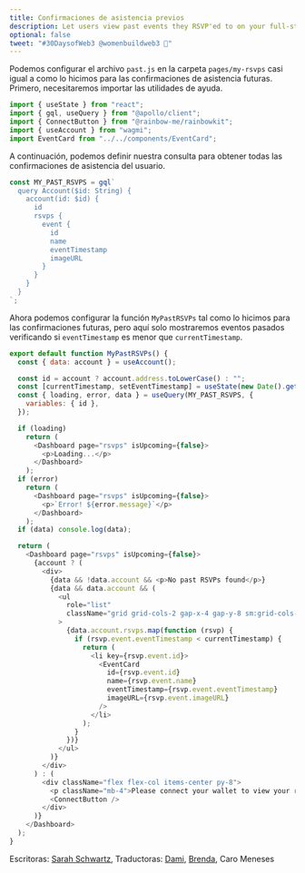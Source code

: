 ```yaml
---
title: Confirmaciones de asistencia previos
description: Let users view past events they RSVP'ed to on your full-stack decentralized event platform.
optional: false
tweet: "#30DaysofWeb3 @womenbuildweb3 🎫"
---
```



Podemos configurar el archivo `past.js` en la carpeta `pages/my-rsvps` casi igual a como lo hicimos para las confirmaciones de asistencia futuras. Primero, necesitaremos importar las utilidades de ayuda.

```javascript
import { useState } from "react";
import { gql, useQuery } from "@apollo/client";
import { ConnectButton } from "@rainbow-me/rainbowkit";
import { useAccount } from "wagmi";
import EventCard from "../../components/EventCard";
```

A continuación, podemos definir nuestra consulta para obtener todas las confirmaciones de asistencia del usuario.

```javascript
const MY_PAST_RSVPS = gql`
  query Account($id: String) {
    account(id: $id) {
      id
      rsvps {
        event {
          id
          name
          eventTimestamp
          imageURL
        }
      }
    }
  }
`;
```

Ahora podemos configurar la función `MyPastRSVPs` tal como lo hicimos para las confirmaciones futuras, pero aquí solo mostraremos eventos pasados verificando si `eventTimestamp` es menor que `currentTimestamp`.

```javascript
export default function MyPastRSVPs() {
  const { data: account } = useAccount();

  const id = account ? account.address.toLowerCase() : "";
  const [currentTimestamp, setEventTimestamp] = useState(new Date().getTime());
  const { loading, error, data } = useQuery(MY_PAST_RSVPS, {
    variables: { id },
  });

  if (loading)
    return (
      <Dashboard page="rsvps" isUpcoming={false}>
        <p>Loading...</p>
      </Dashboard>
    );
  if (error)
    return (
      <Dashboard page="rsvps" isUpcoming={false}>
        <p>`Error! ${error.message}`</p>
      </Dashboard>
    );
  if (data) console.log(data);

  return (
    <Dashboard page="rsvps" isUpcoming={false}>
      {account ? (
        <div>
          {data && !data.account && <p>No past RSVPs found</p>}
          {data && data.account && (
            <ul
              role="list"
              className="grid grid-cols-2 gap-x-4 gap-y-8 sm:grid-cols-3 sm:gap-x-6 lg:grid-cols-4 xl:gap-x-8"
            >
              {data.account.rsvps.map(function (rsvp) {
                if (rsvp.event.eventTimestamp < currentTimestamp) {
                  return (
                    <li key={rsvp.event.id}>
                      <EventCard
                        id={rsvp.event.id}
                        name={rsvp.event.name}
                        eventTimestamp={rsvp.event.eventTimestamp}
                        imageURL={rsvp.event.imageURL}
                      />
                    </li>
                  );
                }
              })}
            </ul>
          )}
        </div>
      ) : (
        <div className="flex flex-col items-center py-8">
          <p className="mb-4">Please connect your wallet to view your rsvps</p>
          <ConnectButton />
        </div>
      )}
    </Dashboard>
  );
}
```

Escritoras: [Sarah Schwartz](https://twitter.com/schwartzswartz),
Traductoras: [Dami](https://twitter.com/dakitidami), [Brenda](https://twitter.com/engineerbrenda), Caro Meneses
